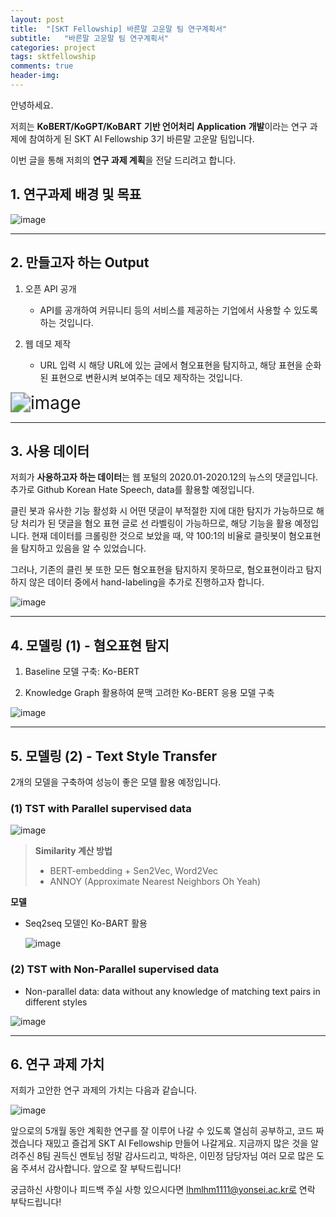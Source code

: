 ```yaml
---
layout: post
title:  "[SKT Fellowship] 바른말 고운말 팀 연구계획서"
subtitle:   "바른말 고운말 팀 연구계획서"
categories: project
tags: sktfellowship
comments: true
header-img:
---
```




안녕하세요.

저희는 **KoBERT/KoGPT/KoBART** **기반 언어처리** **Application** **개발**이라는 연구 과제에 참여하게 된 SKT AI Fellowship 3기 바른말 고운말 팀입니다.

이번 글을 통해 저희의 **연구 과제 계획**을 전달 드리려고 합니다.





## 1. 연구과제 배경 및 목표 

![image](https://user-images.githubusercontent.com/47618340/122662345-399ca480-d1cd-11eb-8c0e-567135b5cff6.png)

---



## 2. 만들고자 하는 Output

1. 오픈 API 공개
   + API를 공개하여 커뮤니티 등의 서비스를 제공하는 기업에서 사용할 수 있도록 하는 것입니다.



2. 웹 데모 제작
   + URL 입력 시 해당 URL에 있는 글에서 혐오표현을 탐지하고, 해당 표현을 순화된 표현으로 변환시켜 보여주는 데모 제작하는 것입니다.

<img src="https://user-images.githubusercontent.com/47618340/122662366-5f29ae00-d1cd-11eb-9b08-b6680c31f56c.png" alt="image" style="zoom: 200%;" />

---



## 3. 사용 데이터

저희가 **사용하고자 하는 데이터**는 웹 포털의 2020.01-2020.12의 뉴스의 댓글입니다. 추가로 Github Korean Hate Speech, data를 활용할 예정입니다.

클린 봇과 유사한 기능 활성화 시 어떤 댓글이 부적절한 지에 대한 탐지가 가능하므로 해당 처리가 된 댓글을 혐오 표현 글로 선 라벨링이 가능하므로, 해당 기능을 활용 예정입니다. 현재 데이터를 크롤링한 것으로 보았을 때, 약 100:1의 비율로 클릿봇이 혐오표현을 탐지하고 있음을 알 수 있었습니다.

그러나, 기존의 클린 봇 또한 모든 혐오표현을 탐지하지 못하므로, 혐오표현이라고 탐지 하지 않은 데이터 중에서 hand-labeling을 추가로 진행하고자 합니다.



![image](https://user-images.githubusercontent.com/47618340/122662373-6a7cd980-d1cd-11eb-831e-0c060cc0a886.png)



---

## 4. 모델링 (1)  - 혐오표현 탐지

1. Baseline 모델 구축: Ko-BERT

2. Knowledge Graph 활용하여 문맥 고려한 Ko-BERT 응용 모델 구축

![image](https://user-images.githubusercontent.com/47618340/122662377-7072ba80-d1cd-11eb-99e3-baeb229cf057.png)



---

## 5. 모델링 (2) - Text Style Transfer

2개의 모델을 구축하여 성능이 좋은 모델 활용 예정입니다.



### (1) TST with Parallel supervised data

![image](https://user-images.githubusercontent.com/47618340/122662381-75d00500-d1cd-11eb-9fea-496a64f31bf0.png)



> **Similarity 계산 방법**
>
> + BERT-embedding + Sen2Vec, Word2Vec
> + ANNOY (Approximate Nearest Neighbors Oh Yeah)



**모델**

+ Seq2seq 모델인 Ko-BART 활용

  ![image](https://user-images.githubusercontent.com/47618340/122662385-7bc5e600-d1cd-11eb-9caa-20927d6d0d42.png)





### (2) TST with Non-Parallel supervised data

+ Non-parallel data: data without any knowledge of matching text pairs in different styles



![image](https://user-images.githubusercontent.com/47618340/122662387-82545d80-d1cd-11eb-9ef7-34d03d9e5f47.png)



---

## 6. 연구 과제 가치

저희가 고안한 연구 과제의 가치는 다음과 같습니다.



![image](https://user-images.githubusercontent.com/47618340/122662392-87b1a800-d1cd-11eb-8e4e-818b6dfc6e83.png)

앞으로의 5개월 동안 계획한 연구를 잘 이루어 나갈 수 있도록 열심히 공부하고, 코드 짜겠습니다 재밌고 즐겁게 SKT AI Fellowship 만들어 나갈게요. 지금까지 많은 것을 알려주신 8팀 권득신 멘토님 정말 감사드리고, 박하은, 이민정 담당자님 여러 모로 많은 도움 주셔서 감사합니다. 앞으로 잘 부탁드립니다!



궁금하신 사항이나 피드백 주실 사항 있으시다면 lhmlhm1111@yonsei.ac.kr로 연락 부탁드립니다!

